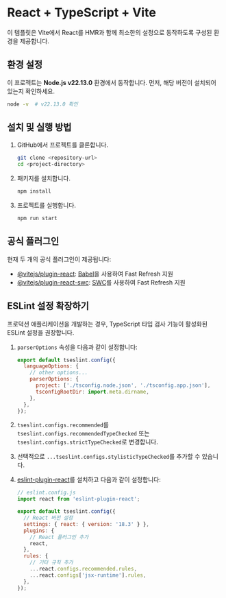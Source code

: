 # React + TypeScript + Vite

이 템플릿은 Vite에서 React를 HMR과 함께 최소한의 설정으로 동작하도록 구성된 환경을 제공합니다.

## 환경 설정

이 프로젝트는 **Node.js v22.13.0** 환경에서 동작합니다. 먼저, 해당 버전이 설치되어 있는지 확인하세요.

```sh
node -v  # v22.13.0 확인
```

## 설치 및 실행 방법

1. GitHub에서 프로젝트를 클론합니다.

   ```sh
   git clone <repository-url>
   cd <project-directory>
   ```

2. 패키지를 설치합니다.

   ```sh
   npm install
   ```

3. 프로젝트를 실행합니다.

   ```sh
   npm run start
   ```

## 공식 플러그인

현재 두 개의 공식 플러그인이 제공됩니다:

- [@vitejs/plugin-react](https://github.com/vitejs/vite-plugin-react/blob/main/packages/plugin-react/README.md): [Babel](https://babeljs.io/)을 사용하여 Fast Refresh 지원
- [@vitejs/plugin-react-swc](https://github.com/vitejs/vite-plugin-react-swc): [SWC](https://swc.rs/)를 사용하여 Fast Refresh 지원

## ESLint 설정 확장하기

프로덕션 애플리케이션을 개발하는 경우, TypeScript 타입 검사 기능이 활성화된 ESLint 설정을 권장합니다.

1. `parserOptions` 속성을 다음과 같이 설정합니다:

   ```js
   export default tseslint.config({
     languageOptions: {
       // other options...
       parserOptions: {
         project: ['./tsconfig.node.json', './tsconfig.app.json'],
         tsconfigRootDir: import.meta.dirname,
       },
     },
   });
   ```

2. `tseslint.configs.recommended`를 `tseslint.configs.recommendedTypeChecked` 또는 `tseslint.configs.strictTypeChecked`로 변경합니다.
3. 선택적으로 `...tseslint.configs.stylisticTypeChecked`를 추가할 수 있습니다.
4. [eslint-plugin-react](https://github.com/jsx-eslint/eslint-plugin-react)를 설치하고 다음과 같이 설정합니다:

   ```js
   // eslint.config.js
   import react from 'eslint-plugin-react';

   export default tseslint.config({
     // React 버전 설정
     settings: { react: { version: '18.3' } },
     plugins: {
       // React 플러그인 추가
       react,
     },
     rules: {
       // 기타 규칙 추가
       ...react.configs.recommended.rules,
       ...react.configs['jsx-runtime'].rules,
     },
   });
   ```
